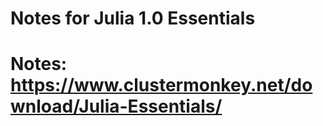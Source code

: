 # Notes for Julia 1.0 Essentials 

# Notes: https://www.clustermonkey.net/download/Julia-Essentials/
